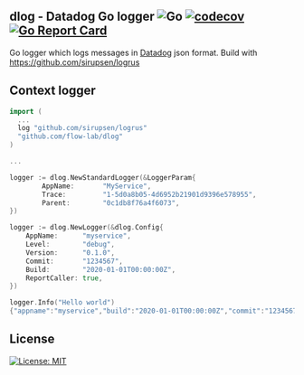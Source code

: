 ## dlog - Datadog Go logger ![Go](https://github.com/flow-lab/dlog/workflows/Go/badge.svg) [![codecov](https://codecov.io/gh/flow-lab/dlog/branch/master/graph/badge.svg)](https://codecov.io/gh/flow-lab/dlog) [![Go Report Card](https://goreportcard.com/badge/github.com/flow-lab/dlog)](https://goreportcard.com/report/github.com/flow-lab/dlog)

Go logger which logs messages in [Datadog](https://docs.datadoghq.com/logs/)
json format. Build with https://github.com/sirupsen/logrus

## Context logger

```go
import (
  ...
  log "github.com/sirupsen/logrus"
  "github.com/flow-lab/dlog"
)

...

logger := dlog.NewStandardLogger(&LoggerParam{
		AppName:       "MyService",
		Trace:         "1-5d0a8b05-4d6952b21901d9396e578955",
		Parent:        "0c1db8f76a4f6073",
})

logger := dlog.NewLogger(&dlog.Config{
    AppName:      "myservice",
    Level:        "debug",
    Version:      "0.1.0",
    Commit:       "1234567",
    Build:        "2020-01-01T00:00:00Z",
    ReportCaller: true,
})

logger.Info("Hello world")
{"appname":"myservice","build":"2020-01-01T00:00:00Z","commit":"1234567","file":"/Users/test/dlog/main_test.go:82","func":"github.com/flow-lab/dlog.TestContextLogger.func2","level":"info","message":"Hello World","timestamp":"2023-01-09T16:17:36+01:00","version":"0.1.0"}
```

License
-------
[![License: MIT](https://img.shields.io/badge/License-mit-brightgreen.svg)](https://opensource.org/licenses/MIT)
